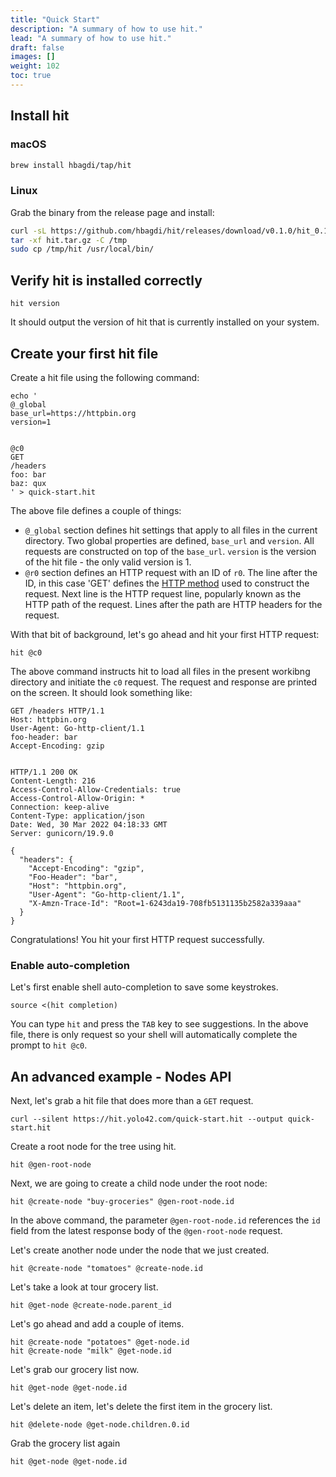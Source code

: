 ```yaml
---
title: "Quick Start"
description: "A summary of how to use hit."
lead: "A summary of how to use hit."
draft: false
images: []
weight: 102
toc: true
---
```


## Install hit

### macOS

```bash
brew install hbagdi/tap/hit
```

### Linux

Grab the binary from the release page and install:

```bash
curl -sL https://github.com/hbagdi/hit/releases/download/v0.1.0/hit_0.1.0_linux_amd64.tar.gz -o hit.tar.gz
tar -xf hit.tar.gz -C /tmp
sudo cp /tmp/hit /usr/local/bin/
```

## Verify hit is installed correctly

```shell
hit version
```

It should output the version of hit that is currently installed on your system.

## Create your first hit file

Create a hit file using the following command:

```shell
echo '
@_global
base_url=https://httpbin.org
version=1


@c0
GET
/headers
foo: bar
baz: qux
' > quick-start.hit
```

The above file defines a couple of things:

- `@_global` section defines hit settings that apply to all files in the
current directory. Two global properties are defined, `base_url` and `version`.
All requests are constructed on top of the `base_url`. `version` is the
version of the hit file - the only valid version is 1.
- `@r0` section defines an HTTP request with an ID of `r0`. The line after
the ID, in this case 'GET' defines the
[HTTP method](https://developer.mozilla.org/en-US/docs/Web/HTTP/Methods)
used to construct the request. Next line is the HTTP request line, popularly
known as the HTTP path of the request. Lines after the path are HTTP headers for
the request.

With that bit of background, let's go ahead and hit your first HTTP request:

```shell
hit @c0
```

The above command instructs hit to load all files in the present workibng
directory and initiate the `c0` request.
The request and response are printed on the screen. It should look something
like:

```shell
GET /headers HTTP/1.1
Host: httpbin.org
User-Agent: Go-http-client/1.1
foo-header: bar
Accept-Encoding: gzip


HTTP/1.1 200 OK
Content-Length: 216
Access-Control-Allow-Credentials: true
Access-Control-Allow-Origin: *
Connection: keep-alive
Content-Type: application/json
Date: Wed, 30 Mar 2022 04:18:33 GMT
Server: gunicorn/19.9.0

{
  "headers": {
    "Accept-Encoding": "gzip",
    "Foo-Header": "bar",
    "Host": "httpbin.org",
    "User-Agent": "Go-http-client/1.1",
    "X-Amzn-Trace-Id": "Root=1-6243da19-708fb5131135b2582a339aaa"
  }
}
```

Congratulations! You hit your first HTTP request successfully.


### Enable auto-completion

Let's first enable shell auto-completion to save some keystrokes.

```shell
source <(hit completion)
```

You can type `hit` and press the `TAB` key to see suggestions.
In the above file, there is only request so your shell will automatically
complete the prompt to `hit @c0`.


## An advanced example - Nodes API

Next, let's grab a hit file that does more than a `GET` request.

```shell
curl --silent https://hit.yolo42.com/quick-start.hit --output quick-start.hit
```

Create a root node for the tree using hit.

```shell
hit @gen-root-node
```

Next, we are going to create a child node under the root node:

```shell
hit @create-node "buy-groceries" @gen-root-node.id
```

In the above command, the parameter `@gen-root-node.id` references the
`id` field from the latest response body of the `@gen-root-node` request.

Let's create another node under the node that we just created.

```shell
hit @create-node "tomatoes" @create-node.id
```

Let's take a look at tour grocery list.

```shell
hit @get-node @create-node.parent_id
```

Let's go ahead and add a couple of items.

```shell
hit @create-node "potatoes" @get-node.id
hit @create-node "milk" @get-node.id
```

Let's grab our grocery list now.

```shell
hit @get-node @get-node.id
```

Let's delete an item, let's delete the first item in the grocery list.

```shell
hit @delete-node @get-node.children.0.id
```

Grab the grocery list again

```shell
hit @get-node @get-node.id
```
